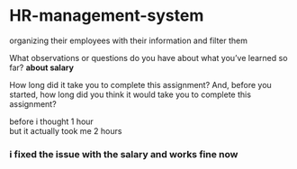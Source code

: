 # HR-management-system

organizing their employees with their information and filter them

What observations or questions do you have about what you’ve learned so far? **about salary**

How long did it take you to complete this assignment? And, before you started, how long did you think it would take you to complete this assignment?

before i thought 1 hour <br>
but it actually took me 2 hours

###  **i fixed the issue with the salary and works fine now**

